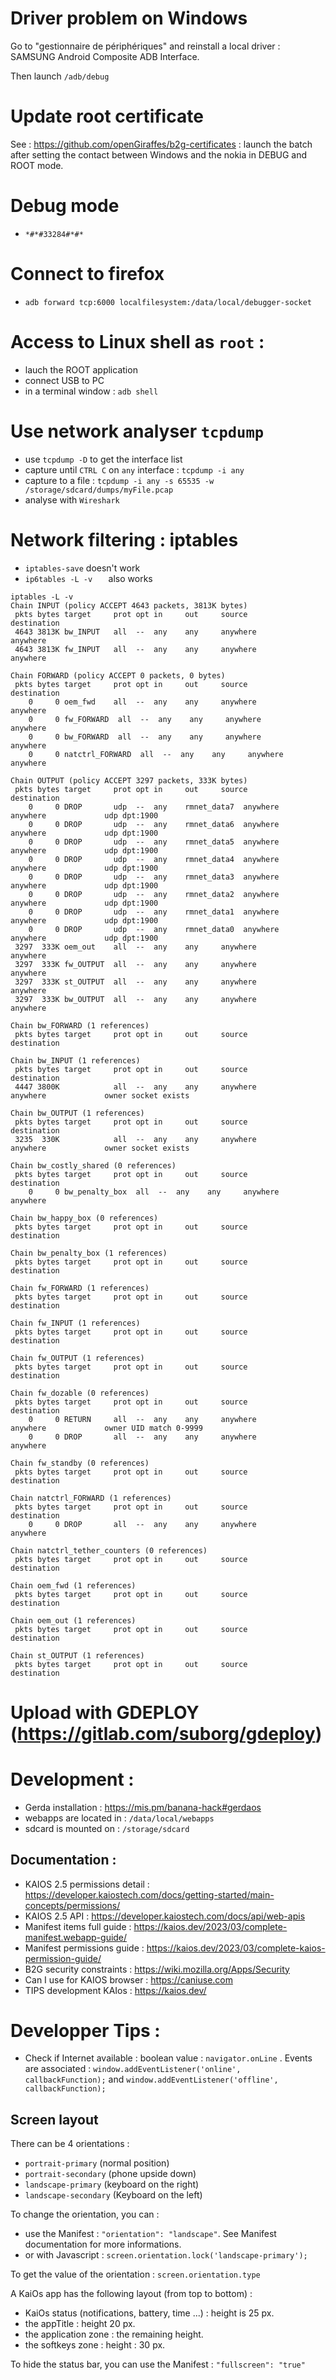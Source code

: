 # Driver problem on Windows

Go to "gestionnaire de périphériques" and reinstall a local driver : SAMSUNG Android Composite ADB Interface.

Then launch `/adb/debug`

# Update root certificate

See : https://github.com/openGiraffes/b2g-certificates : launch the batch after setting the contact between Windows and the nokia in DEBUG and ROOT mode.


# Debug mode
- `*#*#33284#*#*`

# Connect to firefox
- `adb forward tcp:6000 localfilesystem:/data/local/debugger-socket`

# Access to Linux shell as `root` : 
- lauch the ROOT application
- connect USB to PC
- in a terminal window : `adb shell`

# Use network analyser `tcpdump`

- use `tcpdump -D` to get the interface list
- capture until `CTRL C` on `any` interface : `tcpdump -i any`
- capture to a file : `tcpdump -i any -s 65535 -w /storage/sdcard/dumps/myFile.pcap`
- analyse with `Wireshark`

# Network filtering : iptables
- `iptables-save` doesn't work
- `ip6tables -L -v   ` also works

```
iptables -L -v
Chain INPUT (policy ACCEPT 4643 packets, 3813K bytes)
 pkts bytes target     prot opt in     out     source               destination         
 4643 3813K bw_INPUT   all  --  any    any     anywhere             anywhere            
 4643 3813K fw_INPUT   all  --  any    any     anywhere             anywhere            

Chain FORWARD (policy ACCEPT 0 packets, 0 bytes)
 pkts bytes target     prot opt in     out     source               destination         
    0     0 oem_fwd    all  --  any    any     anywhere             anywhere            
    0     0 fw_FORWARD  all  --  any    any     anywhere             anywhere            
    0     0 bw_FORWARD  all  --  any    any     anywhere             anywhere            
    0     0 natctrl_FORWARD  all  --  any    any     anywhere             anywhere            

Chain OUTPUT (policy ACCEPT 3297 packets, 333K bytes)
 pkts bytes target     prot opt in     out     source               destination         
    0     0 DROP       udp  --  any    rmnet_data7  anywhere             anywhere             udp dpt:1900
    0     0 DROP       udp  --  any    rmnet_data6  anywhere             anywhere             udp dpt:1900
    0     0 DROP       udp  --  any    rmnet_data5  anywhere             anywhere             udp dpt:1900
    0     0 DROP       udp  --  any    rmnet_data4  anywhere             anywhere             udp dpt:1900
    0     0 DROP       udp  --  any    rmnet_data3  anywhere             anywhere             udp dpt:1900
    0     0 DROP       udp  --  any    rmnet_data2  anywhere             anywhere             udp dpt:1900
    0     0 DROP       udp  --  any    rmnet_data1  anywhere             anywhere             udp dpt:1900
    0     0 DROP       udp  --  any    rmnet_data0  anywhere             anywhere             udp dpt:1900
 3297  333K oem_out    all  --  any    any     anywhere             anywhere            
 3297  333K fw_OUTPUT  all  --  any    any     anywhere             anywhere            
 3297  333K st_OUTPUT  all  --  any    any     anywhere             anywhere            
 3297  333K bw_OUTPUT  all  --  any    any     anywhere             anywhere            

Chain bw_FORWARD (1 references)
 pkts bytes target     prot opt in     out     source               destination         

Chain bw_INPUT (1 references)
 pkts bytes target     prot opt in     out     source               destination         
 4447 3800K            all  --  any    any     anywhere             anywhere             owner socket exists

Chain bw_OUTPUT (1 references)
 pkts bytes target     prot opt in     out     source               destination         
 3235  330K            all  --  any    any     anywhere             anywhere             owner socket exists

Chain bw_costly_shared (0 references)
 pkts bytes target     prot opt in     out     source               destination         
    0     0 bw_penalty_box  all  --  any    any     anywhere             anywhere            

Chain bw_happy_box (0 references)
 pkts bytes target     prot opt in     out     source               destination         

Chain bw_penalty_box (1 references)
 pkts bytes target     prot opt in     out     source               destination         

Chain fw_FORWARD (1 references)
 pkts bytes target     prot opt in     out     source               destination         

Chain fw_INPUT (1 references)
 pkts bytes target     prot opt in     out     source               destination         

Chain fw_OUTPUT (1 references)
 pkts bytes target     prot opt in     out     source               destination         

Chain fw_dozable (0 references)
 pkts bytes target     prot opt in     out     source               destination         
    0     0 RETURN     all  --  any    any     anywhere             anywhere             owner UID match 0-9999
    0     0 DROP       all  --  any    any     anywhere             anywhere            

Chain fw_standby (0 references)
 pkts bytes target     prot opt in     out     source               destination         

Chain natctrl_FORWARD (1 references)
 pkts bytes target     prot opt in     out     source               destination         
    0     0 DROP       all  --  any    any     anywhere             anywhere            

Chain natctrl_tether_counters (0 references)
 pkts bytes target     prot opt in     out     source               destination         

Chain oem_fwd (1 references)
 pkts bytes target     prot opt in     out     source               destination         

Chain oem_out (1 references)
 pkts bytes target     prot opt in     out     source               destination         

Chain st_OUTPUT (1 references)
 pkts bytes target     prot opt in     out     source               destination    
```


# Upload with GDEPLOY (https://gitlab.com/suborg/gdeploy)

# Development :
- Gerda installation : https://mis.pm/banana-hack#gerdaos
- webapps are located in : `/data/local/webapps`
- sdcard is mounted on : `/storage/sdcard`
## Documentation :
- KAIOS 2.5 permissions detail : https://developer.kaiostech.com/docs/getting-started/main-concepts/permissions/
- KAIOS 2.5 API : https://developer.kaiostech.com/docs/api/web-apis
- Manifest items full guide : https://kaios.dev/2023/03/complete-manifest.webapp-guide/
- Manifest permissions guide : https://kaios.dev/2023/03/complete-kaios-permission-guide/
- B2G security constraints : https://wiki.mozilla.org/Apps/Security
- Can I use for KAIOS browser : https://caniuse.com
- TIPS development KAIos : https://kaios.dev/

# Developper Tips : 
- Check if Internet available : boolean value : `navigator.onLine` . Events are associated : `window.addEventListener('online',  callbackFunction);` and `window.addEventListener('offline', callbackFunction);`

## Screen layout

There can be 4 orientations :
- `portrait-primary` 	(normal position)
- `portrait-secondary` 	(phone upside down)
- `landscape-primary` 	(keyboard on the right)
- `landscape-secondary` (Keyboard on the left)

To change the orientation, you can :
- use the Manifest : `"orientation": "landscape"`. See Manifest documentation for more informations.
- or with Javascript : `screen.orientation.lock('landscape-primary');`

To get the value of the orientation : `screen.orientation.type`

A KaiOs app has the following layout (from top to bottom) :
- KaiOs status (notifications, battery, time ...) : height is 25 px.
- the appTitle : height 20 px.
- the application zone : the remaining height.
- the softkeys zone : height : 30 px.

To hide the status bar, you can use the Manifest : `"fullscreen": "true"`
